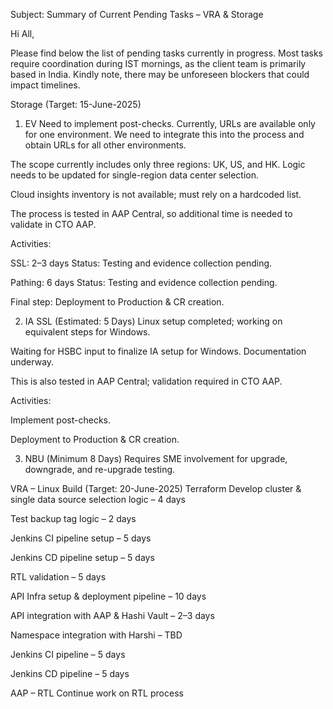 Subject: Summary of Current Pending Tasks – VRA & Storage

Hi All,

Please find below the list of pending tasks currently in progress. Most tasks require coordination during IST mornings, as the client team is primarily based in India. Kindly note, there may be unforeseen blockers that could impact timelines.

Storage (Target: 15-June-2025)
1. EV
Need to implement post-checks. Currently, URLs are available only for one environment. We need to integrate this into the process and obtain URLs for all other environments.

The scope currently includes only three regions: UK, US, and HK. Logic needs to be updated for single-region data center selection.

Cloud insights inventory is not available; must rely on a hardcoded list.

The process is tested in AAP Central, so additional time is needed to validate in CTO AAP.

Activities:

SSL: 2–3 days
Status: Testing and evidence collection pending.

Pathing: 6 days
Status: Testing and evidence collection pending.

Final step: Deployment to Production & CR creation.

2. IA SSL (Estimated: 5 Days)
Linux setup completed; working on equivalent steps for Windows.

Waiting for HSBC input to finalize IA setup for Windows. Documentation underway.

This is also tested in AAP Central; validation required in CTO AAP.

Activities:

Implement post-checks.

Deployment to Production & CR creation.

3. NBU (Minimum 8 Days)
Requires SME involvement for upgrade, downgrade, and re-upgrade testing.

VRA – Linux Build (Target: 20-June-2025)
Terraform
Develop cluster & single data source selection logic – 4 days

Test backup tag logic – 2 days

Jenkins CI pipeline setup – 5 days

Jenkins CD pipeline setup – 5 days

RTL validation – 5 days

API
Infra setup & deployment pipeline – 10 days

API integration with AAP & Hashi Vault – 2–3 days

Namespace integration with Harshi – TBD

Jenkins CI pipeline – 5 days

Jenkins CD pipeline – 5 days

AAP – RTL
Continue work on RTL process
